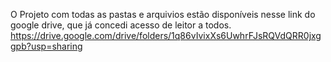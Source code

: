 O Projeto com todas as pastas e arquivios estão disponíveis nesse link do google drive, que já concedi acesso de leitor a todos.
https://drive.google.com/drive/folders/1q86vIvixXs6UwhrFJsRQVdQRR0jxggpb?usp=sharing


